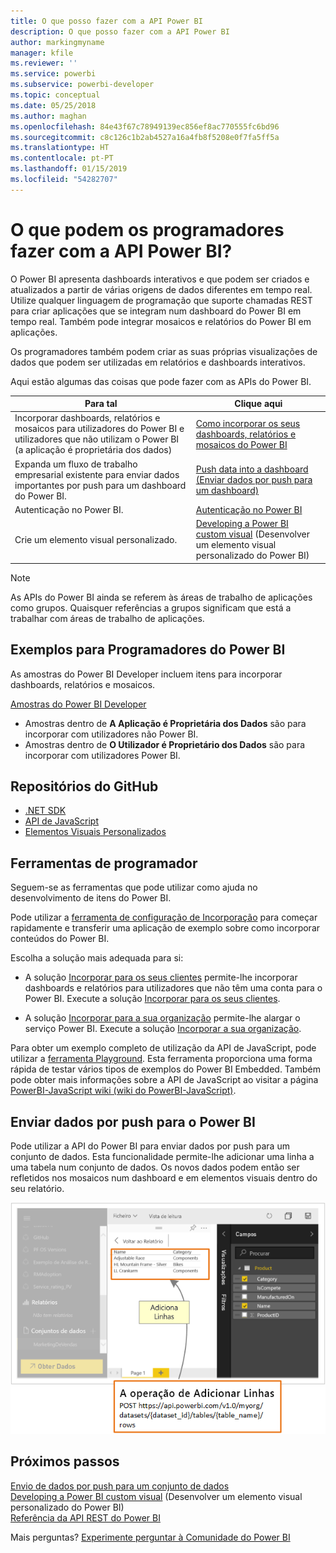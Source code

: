 ```yaml
---
title: O que posso fazer com a API Power BI
description: O que posso fazer com a API Power BI
author: markingmyname
manager: kfile
ms.reviewer: ''
ms.service: powerbi
ms.subservice: powerbi-developer
ms.topic: conceptual
ms.date: 05/25/2018
ms.author: maghan
ms.openlocfilehash: 84e43f67c78949139ec856ef8ac770555fc6bd96
ms.sourcegitcommit: c8c126c1b2ab4527a16a4fb8f5208e0f7fa5ff5a
ms.translationtype: HT
ms.contentlocale: pt-PT
ms.lasthandoff: 01/15/2019
ms.locfileid: "54282707"
---
```

# <a name="what-can-developers-do-with-the-power-bi-api"></a>O que podem os programadores fazer com a API Power BI?

O Power BI apresenta dashboards interativos e que podem ser criados e atualizados a partir de várias origens de dados diferentes em tempo real. Utilize qualquer linguagem de programação que suporte chamadas REST para criar aplicações que se integram num dashboard do Power BI em tempo real. Também pode integrar mosaicos e relatórios do Power BI em aplicações.

Os programadores também podem criar as suas próprias visualizações de dados que podem ser utilizadas em relatórios e dashboards interativos.

Aqui estão algumas das coisas que pode fazer com as APIs do Power BI.

| **Para tal** | **Clique aqui** |
| --- | --- |
| Incorporar dashboards, relatórios e mosaicos para utilizadores do Power BI e utilizadores que não utilizam o Power BI (a aplicação é proprietária dos dados) |[Como incorporar os seus dashboards, relatórios e mosaicos do Power BI](embedding-content.md) |
| Expanda um fluxo de trabalho empresarial existente para enviar dados importantes por push para um dashboard do Power BI. |[Push data into a dashboard (Enviar dados por push para um dashboard)](walkthrough-push-data.md) |
| Autenticação no Power BI. |[Autenticação no Power BI](get-azuread-access-token.md) |
| Crie um elemento visual personalizado. |[Developing a Power BI custom visual](custom-visual-develop-tutorial.md) (Desenvolver um elemento visual personalizado do Power BI) |

> [!NOTE]
> As APIs do Power BI ainda se referem às áreas de trabalho de aplicações como grupos. Quaisquer referências a grupos significam que está a trabalhar com áreas de trabalho de aplicações.

## <a name="power-bi-developer-samples"></a>Exemplos para Programadores do Power BI

As amostras do Power BI Developer incluem itens para incorporar dashboards, relatórios e mosaicos.

[Amostras do Power BI Developer](https://github.com/Microsoft/PowerBI-Developer-Samples)

* Amostras dentro de **A Aplicação é Proprietária dos Dados** são para incorporar com utilizadores não Power BI.
* Amostras dentro de **O Utilizador é Proprietário dos Dados** são para incorporar com utilizadores Power BI.

## <a name="github-repositories"></a>Repositórios do GitHub

* [.NET SDK](https://github.com/Microsoft/PowerBI-CSharp)
* [API de JavaScript](https://github.com/Microsoft/PowerBI-JavaScript)
* [Elementos Visuais Personalizados](https://github.com/Microsoft/PowerBI-visuals)

## <a name="developer-tools"></a>Ferramentas de programador

Seguem-se as ferramentas que pode utilizar como ajuda no desenvolvimento de itens do Power BI.

Pode utilizar a [ferramenta de configuração de Incorporação](https://aka.ms/embedsetup) para começar rapidamente e transferir uma aplicação de exemplo sobre como incorporar conteúdos do Power BI.

Escolha a solução mais adequada para si:

* A solução [Incorporar para os seus clientes](embedding.md#embedding-for-your-customers) permite-lhe incorporar dashboards e relatórios para utilizadores que não têm uma conta para o Power BI. Execute a solução [Incorporar para os seus clientes](https://aka.ms/embedsetup/AppOwnsData).

* A solução [Incorporar para a sua organização](embedding.md#embedding-for-your-organization) permite-lhe alargar o serviço Power BI. Execute a solução [Incorporar a sua organização](https://aka.ms/embedsetup/UserOwnsData).

Para obter um exemplo completo de utilização da API de JavaScript, pode utilizar a [ferramenta Playground](https://microsoft.github.io/PowerBI-JavaScript/demo). Esta ferramenta proporciona uma forma rápida de testar vários tipos de exemplos do Power BI Embedded. Também pode obter mais informações sobre a API de JavaScript ao visitar a página [PowerBI-JavaScript wiki (wiki do PowerBI-JavaScript)](https://github.com/Microsoft/powerbi-javascript/wiki).

## <a name="push-data-into-power-bi"></a>Enviar dados por push para o Power BI

Pode utilizar a API do Power BI para enviar dados por push para um conjunto de dados. Esta funcionalidade permite-lhe adicionar uma linha a uma tabela num conjunto de dados. Os novos dados podem então ser refletidos nos mosaicos num dashboard e em elementos visuais dentro do seu relatório.

![Exemplo de dados emitidos via push](media/what-can-you-do/powerbi-push-data.png)

## <a name="next-steps"></a>Próximos passos

[Envio de dados por push para um conjunto de dados](walkthrough-push-data.md)  
[Developing a Power BI custom visual](custom-visual-develop-tutorial.md) (Desenvolver um elemento visual personalizado do Power BI)  
[Referência da API REST do Power BI](https://docs.microsoft.com/rest/api/power-bi/)  

Mais perguntas? [Experimente perguntar à Comunidade do Power BI](http://community.powerbi.com/)
